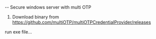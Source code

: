 -- Secure windows server with multi OTP

1. Download binary from https://github.com/multiOTP/multiOTPCredentialProvider/releases

run exe file...
